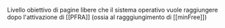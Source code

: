 Livello obiettivo di pagine libere che il sistema operativo vuole raggiungere dopo l'attivazione di [[PFRA]] (ossia al ragggiungimento di [[minFree]])

